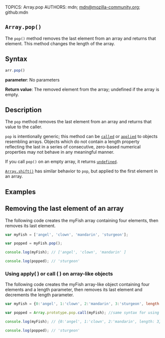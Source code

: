 TOPICS: Array.pop
AUTHORS: mdn; mdn@mozilla-community.org; github:mdn

## `Array.pop()`

The `pop()` method removes the last element from an array and returns that element. This method
changes the length of the array.

## Syntax

```javascript
arr.pop()
```

**parameter**: No parameters

**Return value**: The removed element from the array; undefined if the array is empty.

## Description

The `pop` method removes the last element from an array and returns that value to the caller.

`pop` is intentionally generic; this method can be [`called`](/en/webfrontend/Function.call)
or [`applied`](/en/webfrontend/Function.apply) to objects resembling arrays. Objects which
do not contain a length property reflecting the last in a series of consecutive, zero-based numerical
properties may not behave in any meaningful manner.

If you call `pop()` on an empty array, it returns [`undefined`](/en/webfrontend/undefined).

[`Array.shift()`](/en/webfrontend/Array.shift) has similar behavior to `pop`, but
applied to the first element in an array.

## Examples

## Removing the last element of an array

The following code creates the myFish array containing four elements, then removes its last element.

```javascript
var myFish = ['angel', 'clown', 'mandarin', 'sturgeon'];

var popped = myFish.pop();

console.log(myFish); // ['angel', 'clown', 'mandarin' ]

console.log(popped); // 'sturgeon'
```

### Using apply( ) or call ( ) on array-like objects

The following code creates the myFish array-like object containing four elements and a length
parameter, then removes its last element and decrements the length parameter.

```javascript
var myFish = {0:'angel', 1:'clown', 2:'mandarin', 3:'sturgeon', length: 4};

var popped = Array.prototype.pop.call(myFish); //same syntax for using apply( )

console.log(myFish); // {0:'angel', 1:'clown', 2:'mandarin', length: 3}

console.log(popped); // 'sturgeon'
```
